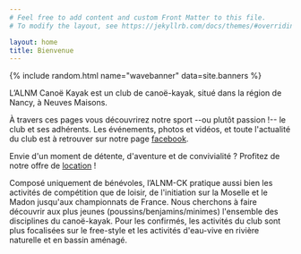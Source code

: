 ```yaml
---
# Feel free to add content and custom Front Matter to this file.
# To modify the layout, see https://jekyllrb.com/docs/themes/#overriding-theme-defaults

layout: home
title: Bienvenue
---
```



{% include random.html name="wavebanner" data=site.banners %}


L’ALNM Canoë Kayak est un club de canoë-kayak, situé dans la région de Nancy, à Neuves Maisons.

À travers ces pages vous découvrirez notre sport --ou plutôt passion !-- le club et ses adhérents.
Les événements, photos et vidéos, et toute l'actualité du club est à retrouver sur notre page 
[facebook](https://fr-fr.facebook.com/pages/alnm-section-kayak/138730189506306).

Envie d'un moment de détente, d'aventure et de convivialité ? Profitez de notre offre de 
[location](location.html) !

Composé uniquement de bénévoles, l’ALNM-CK pratique aussi bien les activités de compétition que 
de loisir, de l'initiation sur la Moselle et le Madon jusqu'aux championnats de France. Nous 
cherchons à faire découvrir aux plus jeunes (poussins/benjamins/minimes) l'ensemble des 
disciplines du canoë-kayak. Pour les confirmés, les activités du club sont plus focalisées sur
le free-style et les activités d'eau-vive en rivière naturelle et en bassin aménagé.

